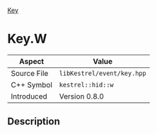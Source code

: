 [Key](index)
# Key.W
| Aspect | Value |
| --- | --- |
| Source File | `libKestrel/event/key.hpp` |
| C++ Symbol | `kestrel::hid::w` |
| Introduced | Version 0.8.0 |
## Description

